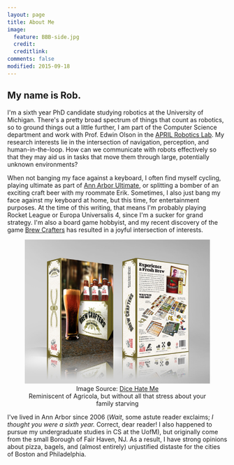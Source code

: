 ```yaml
---
layout: page
title: About Me
image:
  feature: BBB-side.jpg
  credit:
  creditlink:
comments: false
modified: 2015-09-18
---
```


## My name is Rob.

I'm a sixth year PhD candidate studying robotics at the University of Michigan.
There's a pretty broad spectrum of things that count as robotics, so to ground
things out a little further, I am part of the Computer Science department and
work with Prof. Edwin Olson in the [APRIL Robotics Lab](http://www.april.eecs.umich.edu).
My research interests lie in the intersection of navigation, perception,
and human-in-the-loop. How can we communicate with robots effectively so that
they may aid us in tasks that move them through large, potentially unknown
environments?

When not banging my face against a keyboard, I often find myself cycling, playing
ultimate as part of [Ann Arbor Ultimate](http://www.annarborultimate.org), or
splitting a bomber of an exciting craft beer with my roommate Erik. Sometimes,
I also just bang my face against my keyboard at home, but this time, for
entertainment purposes. At the time of this writing, that means I'm probably
playing Rocket League or Europa Universalis 4, since I'm a sucker for grand strategy.
I'm also a board game hobbyist, and my recent discovery of the game
[Brew Crafters](https://boardgamegeek.com/boardgame/139898/brew-crafters) has
resulted in a joyful intersection of interests.

<figure>
    <center>
    <div class="inline-image"><img src="/images/brew-crafters.jpg" alt="Craft beer game? Count me in"></img>
        <div class="image-credit">Image Source: <a href="http://www.dicehatemegames.com/">Dice Hate Me</a>
        </div>
    </div>
    <figcaption>Reminiscent of Agricola, but without all that stress about
    your family starving</figcaption>
    </center>
</figure>

I've lived in Ann Arbor since 2006 (*Wait*, some astute reader exclaims; *I thought
you were a sixth year.* Correct, dear reader! I also happened to pursue my
undergraduate studies in CS at the UofM), but originally come from the small
Borough of Fair Haven, NJ. As a result, I have strong opinions about pizza, bagels,
and (almost entirely) unjustified distaste for the cities of Boston and Philadelphia.
